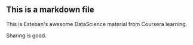 ## This is a markdown file

This is Esteban's awesome DataScience material from Coursera learning.

Sharing is good.